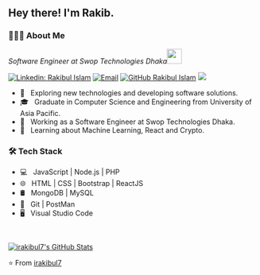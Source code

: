<h2> Hey there! I'm Rakib.</h2>

<h3> 👨🏻‍💻 About Me </h3>

<p><em>Software Engineer at Swop Technologies Dhaka<img src="https://media.giphy.com/media/WUlplcMpOCEmTGBtBW/giphy.gif" width="30"> 
</em></p>

[![Linkedin: Rakibul Islam](https://img.shields.io/badge/-Rakibul-blue?style=flat&logo=Linkedin&logoColor=white&link=https://www.linkedin.com/in/rakibulislam39/)](https://www.linkedin.com/in/rakibulislam39/)
<a href="mailto:irakibul568@gmail.com"><img alt="Email" src="https://img.shields.io/badge/rakibulislam@picredo.com-informational?style=flat&logo=gmail&logoColor=white"></a>
[![GitHub Rakibul Islam](https://img.shields.io/github/followers/irakibul7?label=follow&style=social)](https://github.com/irakibul7)
![](https://visitor-badge.glitch.me/badge?page_id=irakibul7.irakibul7)

- 🤔 &nbsp; Exploring new technologies and developing software solutions.
- 🎓 &nbsp; Graduate in Computer Science and Engineering from University of Asia Pacific.
- 💼 &nbsp; Working as a Software Engineer at Swop Technologies Dhaka.
- 🌱 &nbsp; Learning about Machine Learning, React and Crypto.

<h3>🛠 Tech Stack</h3>

- 💻 &nbsp; JavaScript | Node.js | PHP
- 🌐 &nbsp; HTML | CSS | Bootstrap | ReactJS
- 🛢 &nbsp; MongoDB | MySQL
- 🔧 &nbsp; Git | PostMan
- 🖥 &nbsp; Visual Studio Code

<br/>

[![irakibul7's GitHub Stats](https://github-readme-stats.vercel.app/api?username=irakibul7&show_icons=true)](https://github.com/irakibul7)

⭐️ From [irakibul7](https://github.com/irakibul7)

